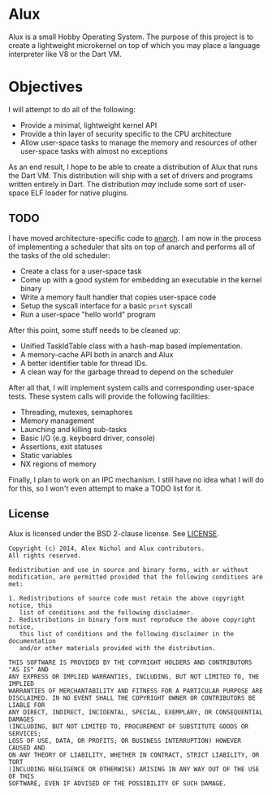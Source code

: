 # Alux

Alux is a small Hobby Operating System. The purpose of this project is to create a lightweight microkernel on top of which you may place a language interpreter like V8 or the Dart VM.

# Objectives

I will attempt to do all of the following:

 * Provide a minimal, lightweight kernel API
 * Provide a thin layer of security specific to the CPU architecture
 * Allow user-space tasks to manage the memory and resources of other user-space tasks with almost no exceptions

As an end result, I hope to be able to create a distribution of Alux that runs the Dart VM. This distribution will ship with a set of drivers and programs written entirely in Dart. The distribution *may* include some sort of user-space ELF loader for native plugins.

## TODO

I have moved architecture-specific code to [anarch](http://github.com/unixpickle/anarch). I am now in the process of implementing a scheduler that sits on top of anarch and performs all of the tasks of the old scheduler:

 * Create a class for a user-space task
 * Come up with a good system for embedding an executable in the kernel binary
 * Write a memory fault handler that copies user-space code
 * Setup the syscall interface for a basic `print` syscall
 * Run a user-space "hello world" program

After this point, some stuff needs to be cleaned up:

 * Unified TaskIdTable class with a hash-map based implementation.
 * A memory-cache API both in anarch and Alux
 * A better identifier table for thread IDs.
 * A clean way for the garbage thread to depend on the scheduler

After all that, I will implement system calls and corresponding user-space tests. These system calls will provide the following facilities:

   * Threading, mutexes, semaphores
   * Memory management
   * Launching and killing sub-tasks
   * Basic I/O (e.g. keyboard driver, console)
   * Assertions, exit statuses
   * Static variables
   * NX regions of memory

Finally, I plan to work on an IPC mechanism. I still have no idea what I will do for this, so I won't even attempt to make a TODO list for it.

## License

Alux is licensed under the BSD 2-clause license. See [LICENSE](https://github.com/unixpickle/alux/blob/master/LICENSE).

```
Copyright (c) 2014, Alex Nichol and Alux contributors.
All rights reserved.

Redistribution and use in source and binary forms, with or without
modification, are permitted provided that the following conditions are met:

1. Redistributions of source code must retain the above copyright notice, this
   list of conditions and the following disclaimer. 
2. Redistributions in binary form must reproduce the above copyright notice,
   this list of conditions and the following disclaimer in the documentation
   and/or other materials provided with the distribution.

THIS SOFTWARE IS PROVIDED BY THE COPYRIGHT HOLDERS AND CONTRIBUTORS "AS IS" AND
ANY EXPRESS OR IMPLIED WARRANTIES, INCLUDING, BUT NOT LIMITED TO, THE IMPLIED
WARRANTIES OF MERCHANTABILITY AND FITNESS FOR A PARTICULAR PURPOSE ARE
DISCLAIMED. IN NO EVENT SHALL THE COPYRIGHT OWNER OR CONTRIBUTORS BE LIABLE FOR
ANY DIRECT, INDIRECT, INCIDENTAL, SPECIAL, EXEMPLARY, OR CONSEQUENTIAL DAMAGES
(INCLUDING, BUT NOT LIMITED TO, PROCUREMENT OF SUBSTITUTE GOODS OR SERVICES;
LOSS OF USE, DATA, OR PROFITS; OR BUSINESS INTERRUPTION) HOWEVER CAUSED AND
ON ANY THEORY OF LIABILITY, WHETHER IN CONTRACT, STRICT LIABILITY, OR TORT
(INCLUDING NEGLIGENCE OR OTHERWISE) ARISING IN ANY WAY OUT OF THE USE OF THIS
SOFTWARE, EVEN IF ADVISED OF THE POSSIBILITY OF SUCH DAMAGE.
```
